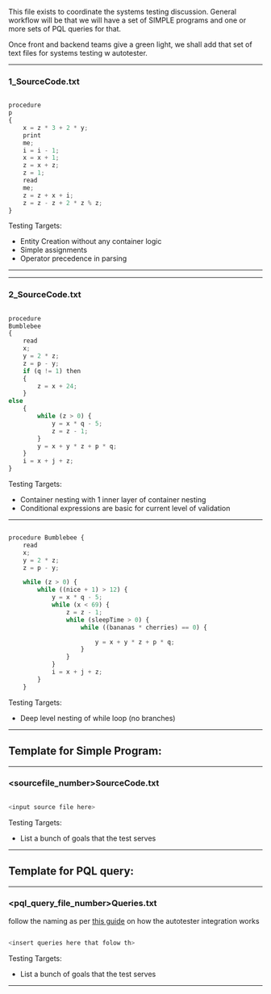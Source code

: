 This file exists to coordinate the systems testing discussion. General workflow will be that we will have a set of
SIMPLE programs and one or more sets of PQL queries for that.

Once front and backend teams give a green light, we shall add that set of text files for systems testing w autotester.


-------

### 1_SourceCode.txt

```javascript

procedure
p
{
    x = z * 3 + 2 * y;
    print
    me;
    i = i - 1;
    x = x + 1;
    z = x + z;
    z = 1;
    read
    me;
    z = z + x + i;
    z = z - z + 2 * z % z;
}
```

Testing Targets:

* Entity Creation without any container logic
* Simple assignments
* Operator precedence in parsing

------

-------

### 2_SourceCode.txt

```javascript

procedure
Bumblebee
{
    read
    x;
    y = 2 * z;
    z = p - y;
    if (q != 1) then
    {
        z = x + 24;
    }
else
    {
        while (z > 0) {
            y = x * q - 5;
            z = z - 1;
        }
        y = x + y * z + p * q;
    }
    i = x + j + z;
}


```

Testing Targets:

* Container nesting with 1 inner layer of container nesting
* Conditional expressions are basic for current level of validation

------

```javascript

procedure Bumblebee {
    read
    x;
    y = 2 * z;
    z = p - y;

    while (z > 0) {
        while ((nice + 1) > 12) {
            y = x * q - 5;
            while (x < 69) {
                z = z - 1;
                while (sleepTime > 0) {
                    while ((bananas * cherries) == 0) {

                        y = x + y * z + p * q;
                    }
                }
            }
            i = x + j + z;
        }
    }
```

Testing Targets:

* Deep level nesting of while loop (no branches)

------

## Template for Simple Program:

-------

### <sourcefile_number>SourceCode.txt

```javascript

<input source file here>


```

Testing Targets:

* List a bunch of goals that the test serves

------

## Template for PQL query:

-------

### <pql_query_file_number>Queries.txt

follow the naming as
per [this guide](https://github.com/nus-cs3203/project-wiki/wiki/Autotester-Integration-and-Testing#12-format-of-pql-queries--its-results)
on how the autotester integration works

```javascript

<insert queries here that folow th>

```

Testing Targets:

* List a bunch of goals that the test serves

------



